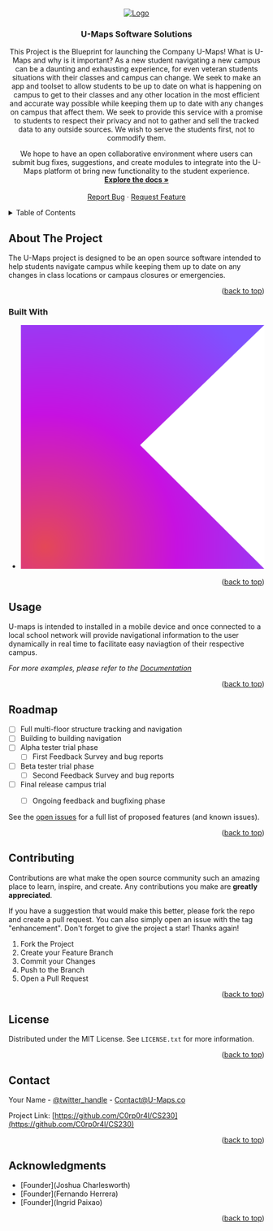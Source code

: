 <!-- Improved compatibility of back to top link: See: https://github.com/othneildrew/Best-README-Template/pull/73 -->
<a name="readme-top"></a>
<!--
*** Thanks for checking out the Best-README-Template. If you have a suggestion
*** that would make this better, please fork the repo and create a pull request
*** or simply open an issue with the tag "enhancement".
*** Don't forget to give the project a star!
*** Thanks again! Now go create something AMAZING! :D
-->



<!-- PROJECT SHIELDS -->
<!--
*** I'm using markdown "reference style" links for readability.
*** Reference links are enclosed in brackets [ ] instead of parentheses ( ).
*** See the bottom of this document for the declaration of the reference variables
*** for contributors-url, forks-url, etc. This is an optional, concise syntax you may use.
*** https://www.markdownguide.org/basic-syntax/#reference-style-links
-->




<!-- PROJECT LOGO -->
<br />
<div align="center">
  <a href="https://github.com/C0rp0r4l/CS230/blob/main/U-Maps.png">
    <img src="images/logo.png" alt="Logo" width="80" height="80">
  </a>

<h3 align="center">U-Maps Software Solutions</h3>

  <p align="center">
    This Project is the Blueprint for launching the Company U-Maps! What is U-Maps and why is it important? As a new student navigating a new campus can be a daunting and exhausting experience, for even veteran students situations with their classes and campus can change. We seek to make an app and toolset to allow students to be up to date on what is happening on campus to get to their classes and any other location in the most efficient and accurate way possible while keeping them up to date with any changes on campus that affect them. We seek to provide this service with a promise to students to respect their privacy and not to gather and sell the tracked data to any outside sources. We wish to serve the students first, not to commodify them.

We hope to have an open collaborative environment where users can submit bug fixes, suggestions, and create modules to integrate into the U-Maps platform ot bring new functionality to the student experience.
    <br />
    <a href="[https://github.com/github_username/repo_name](https://github.com/C0rp0r4l/CS230/wiki/Item-1:-U%E2%80%90Maps-Business-Plan)"><strong>Explore the docs »</strong></a>
    <br />
    <br />
    <a href="https://github.com/C0rp0r4l/CS230/issues">Report Bug</a>
    ·
    <a href="https://github.com/C0rp0r4l/CS230/issues">Request Feature</a>
  </p>
</div>



<!-- TABLE OF CONTENTS -->
<details>
  <summary>Table of Contents</summary>
  <ol>
    <li>
      <a href="#about-the-project">About The Project</a>
      <ul>
        <li><a href="#built-with">Built With</a></li>  
    <li><a href="#usage">Usage</a></li>
    <li><a href="#roadmap">Roadmap</a></li>
    <li><a href="#contributing">Contributing</a></li>
    <li><a href="#license">License</a></li>
    <li><a href="#contact">Contact</a></li>
    <li><a href="#acknowledgments">Acknowledgments</a></li>
  </ol>
</details>



<!-- ABOUT THE PROJECT -->
## About The Project

The U-Maps project is designed to be an open source software intended to help students navigate campus while keeping them up to date on any changes in class locations or campaus closures or emergencies.

<p align="right">(<a href="#readme-top">back to top</a>)</p>



### Built With

* [![Kotlin][Kotlin Badge]][Kotlin-url]

<p align="right">(<a href="#readme-top">back to top</a>)</p>


<!-- USAGE EXAMPLES -->
## Usage

U-maps is intended to installed in a mobile device and once connected to a local school network will provide navigational information to the user dynamically in real time to facilitate easy naviagtion of their respective campus.

_For more examples, please refer to the [Documentation](https://github.com/C0rp0r4l/CS230/wiki)_

<p align="right">(<a href="#readme-top">back to top</a>)</p>



<!-- ROADMAP -->
## Roadmap

- [ ] Full multi-floor structure tracking and navigation
- [ ] Building to building navigation
- [ ] Alpha tester trial phase
    - [ ] First Feedback Survey and bug reports
- [ ] Beta tester trial phase
    - [ ] Second Feedback Survey and bug reports
- [ ] Final release campus trial
    - [ ] Ongoing feedback and bugfixing phase


See the [open issues](https://github.com/C0rp0r4l/CS230/issues) for a full list of proposed features (and known issues).

<p align="right">(<a href="#readme-top">back to top</a>)</p>



<!-- CONTRIBUTING -->
## Contributing

Contributions are what make the open source community such an amazing place to learn, inspire, and create. Any contributions you make are **greatly appreciated**.

If you have a suggestion that would make this better, please fork the repo and create a pull request. You can also simply open an issue with the tag "enhancement".
Don't forget to give the project a star! Thanks again!

1. Fork the Project
2. Create your Feature Branch
3. Commit your Changes 
4. Push to the Branch
5. Open a Pull Request

<p align="right">(<a href="#readme-top">back to top</a>)</p>



<!-- LICENSE -->
## License

Distributed under the MIT License. See `LICENSE.txt` for more information.

<p align="right">(<a href="#readme-top">back to top</a>)</p>



<!-- CONTACT -->
## Contact

Your Name - [@twitter_handle](https://twitter.com/U-Maps) - Contact@U-Maps.co

Project Link: [https://github.com/C0rp0r4l/CS230](https://github.com/C0rp0r4l/CS230)

<p align="right">(<a href="#readme-top">back to top</a>)</p>



<!-- ACKNOWLEDGMENTS -->
## Acknowledgments

* [Founder](Joshua Charlesworth)
* [Founder](Fernando Herrera)
* [Founder](Ingrid Paixao)

<p align="right">(<a href="#readme-top">back to top</a>)</p>



<!-- MARKDOWN LINKS & IMAGES -->
<!-- https://www.markdownguide.org/basic-syntax/#reference-style-links -->
[contributors-shield]: https://img.shields.io/github/contributors/github_username/repo_name.svg?style=for-the-badge
[contributors-url]: https://github.com/github_username/repo_name/graphs/contributors
[forks-shield]: https://img.shields.io/github/forks/github_username/repo_name.svg?style=for-the-badge
[forks-url]: https://github.com/github_username/repo_name/network/members
[stars-shield]: https://img.shields.io/github/stars/github_username/repo_name.svg?style=for-the-badge
[stars-url]: https://github.com/github_username/repo_name/stargazers
[issues-shield]: https://img.shields.io/github/issues/github_username/repo_name.svg?style=for-the-badge
[issues-url]: https://github.com/github_username/repo_name/issues
[license-shield]: https://img.shields.io/github/license/github_username/repo_name.svg?style=for-the-badge
[license-url]: https://github.com/github_username/repo_name/blob/master/LICENSE.txt
[linkedin-shield]: https://img.shields.io/badge/-LinkedIn-black.svg?style=for-the-badge&logo=linkedin&colorB=555
[linkedin-url]: https://linkedin.com/in/linkedin_username
[product-screenshot]: images/screenshot.png
[Next.js]: https://img.shields.io/badge/next.js-000000?style=for-the-badge&logo=nextdotjs&logoColor=white
[Next-url]: https://nextjs.org/
[React.js]: https://img.shields.io/badge/React-20232A?style=for-the-badge&logo=react&logoColor=61DAFB
[React-url]: https://reactjs.org/
[Vue.js]: https://img.shields.io/badge/Vue.js-35495E?style=for-the-badge&logo=vuedotjs&logoColor=4FC08D
[Vue-url]: https://vuejs.org/
[Angular.io]: https://img.shields.io/badge/Angular-DD0031?style=for-the-badge&logo=angular&logoColor=white
[Angular-url]: https://angular.io/
[Svelte.dev]: https://img.shields.io/badge/Svelte-4A4A55?style=for-the-badge&logo=svelte&logoColor=FF3E00
[Svelte-url]: https://svelte.dev/
[Laravel.com]: https://img.shields.io/badge/Laravel-FF2D20?style=for-the-badge&logo=laravel&logoColor=white
[Laravel-url]: https://laravel.com
[Bootstrap.com]: https://img.shields.io/badge/Bootstrap-563D7C?style=for-the-badge&logo=bootstrap&logoColor=white
[Bootstrap-url]: https://getbootstrap.com
[JQuery.com]: https://img.shields.io/badge/jQuery-0769AD?style=for-the-badge&logo=jquery&logoColor=white
[JQuery-url]: https://jquery.com 
[Kotlin Badge]: https://github.com/C0rp0r4l/CS230/blob/main/kotlin-logo.svg
[Kotlin-url]: https://developer.android.com/kotlin
